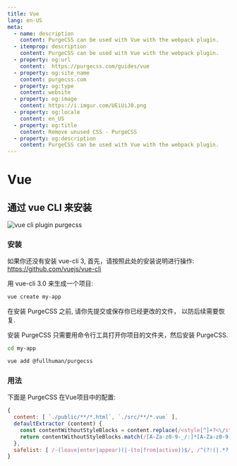 ```yaml
---
title: Vue
lang: en-US
meta:
  - name: description
    content: PurgeCSS can be used with Vue with the webpack plugin.
  - itemprop: description
    content: PurgeCSS can be used with Vue with the webpack plugin.
  - property: og:url
    content:  https://purgecss.com/guides/vue
  - property: og:site_name
    content: purgecss.com
  - property: og:type
    content: website
  - property: og:image
    content: https://i.imgur.com/UEiUiJ0.png
  - property: og:locale
    content: en_US
  - property: og:title
    content: Remove unused CSS - PurgeCSS
  - property: og:description
    content: PurgeCSS can be used with Vue with the webpack plugin.
---
```


# Vue

## 通过 vue CLI 来安装

![vue cli plugin purgecss](https://i.imgur.com/ZYnJSin.png)

### 安装

如果你还没有安装 vue-cli 3, 首先，请按照此处的安装说明进行操作: https://github.com/vuejs/vue-cli

用 vue-cli 3.0 来生成一个项目:

```sh
vue create my-app
```

在安装 PurgeCSS 之前, 请你先提交或保存你已经更改的文件， 以防后续需要恢复.

安装 PurgeCSS 只需要用命令行工具打开你项目的文件夹，然后安装 PurgeCSS.

```sh
cd my-app

vue add @fullhuman/purgecss
```

### 用法

下面是 PurgeCSS 在Vue项目中的配置:

```js
{
  content: [ `./public/**/*.html`, `./src/**/*.vue` ],
  defaultExtractor (content) {
    const contentWithoutStyleBlocks = content.replace(/<style[^]+?<\/style>/gi, '')
    return contentWithoutStyleBlocks.match(/[A-Za-z0-9-_/:]*[A-Za-z0-9-_/]+/g) || []
  },
  safelist: [ /-(leave|enter|appear)(|-(to|from|active))$/, /^(?!(|.*?:)cursor-move).+-move$/, /^router-link(|-exact)-active$/, /data-v-.*/ ],
}
```
